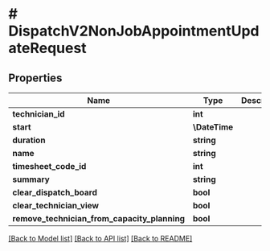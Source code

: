 # # DispatchV2NonJobAppointmentUpdateRequest

## Properties

Name | Type | Description | Notes
------------ | ------------- | ------------- | -------------
**technician_id** | **int** |  |
**start** | **\DateTime** |  |
**duration** | **string** |  |
**name** | **string** |  |
**timesheet_code_id** | **int** |  |
**summary** | **string** |  | [optional]
**clear_dispatch_board** | **bool** |  | [optional]
**clear_technician_view** | **bool** |  | [optional]
**remove_technician_from_capacity_planning** | **bool** |  | [optional]

[[Back to Model list]](../../README.md#models) [[Back to API list]](../../README.md#endpoints) [[Back to README]](../../README.md)
